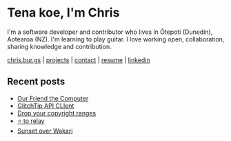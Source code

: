 # Tena koe, I'm Chris

I'm a software developer and contributor who lives in Ōtepoti (Dunedin), Aotearoa (NZ). I'm learning to play guitar. I love working open, collaboration, sharing knowledge and contribution.

[chris.bur.gs](https://chris.bur.gs) | [projects](https://chris.bur.gs/projects/) | [contact](https://chris.bur.gs/contact/) | [resume](https://chris.bur.gs/resume) | [linkedin](https://linkedin.com/in/stephenajulu)

## Recent posts

<!-- BLOG-POST-LIST:START -->
- [Our Friend the Computer](https://chris.bur.gs/our-friend-the-computer/)
- [GlitchTip API CLIent](https://chris.bur.gs/glitchtip-client/)
- [Drop your copyright ranges](https://chris.bur.gs/copyright-end-date/)
- [⭐ to relay](https://chris.bur.gs/fave-to-relay-with-skymoth/)
- [Sunset over Wakari](https://chris.bur.gs/sunset-over-wakari/)
<!-- BLOG-POST-LIST:END -->

